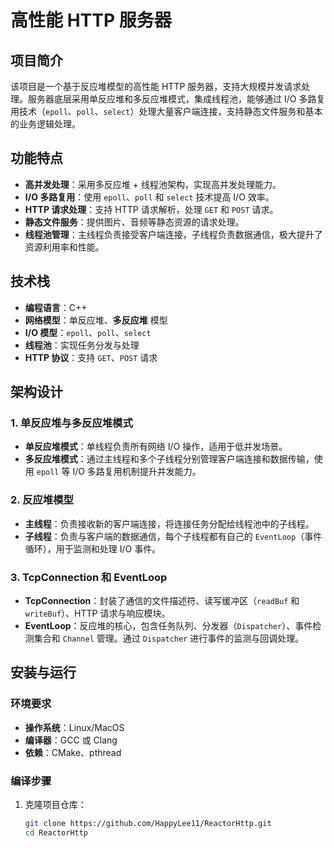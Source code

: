 # 高性能 HTTP 服务器

## 项目简介
该项目是一个基于反应堆模型的高性能 HTTP 服务器，支持大规模并发请求处理。服务器底层采用单反应堆和多反应堆模式，集成线程池，能够通过 I/O 多路复用技术（`epoll`、`poll`、`select`）处理大量客户端连接，支持静态文件服务和基本的业务逻辑处理。


## 功能特点
- **高并发处理**：采用多反应堆 + 线程池架构，实现高并发处理能力。
- **I/O 多路复用**：使用 `epoll`、`poll` 和 `select` 技术提高 I/O 效率。
- **HTTP 请求处理**：支持 HTTP 请求解析，处理 `GET` 和 `POST` 请求。
- **静态文件服务**：提供图片、音频等静态资源的请求处理。
- **线程池管理**：主线程负责接受客户端连接，子线程负责数据通信，极大提升了资源利用率和性能。

## 技术栈
- **编程语言**：C++
- **网络模型**：单反应堆、**多反应堆** 模型
- **I/O 模型**：`epoll`、`poll`、`select`
- **线程池**：实现任务分发与处理
- **HTTP 协议**：支持 `GET`、`POST` 请求

## 架构设计

### 1. 单反应堆与多反应堆模式
- **单反应堆模式**：单线程负责所有网络 I/O 操作，适用于低并发场景。
- **多反应堆模式**：通过主线程和多个子线程分别管理客户端连接和数据传输，使用 `epoll` 等 I/O 多路复用机制提升并发能力。

### 2. 反应堆模型
- **主线程**：负责接收新的客户端连接，将连接任务分配给线程池中的子线程。
- **子线程**：负责与客户端的数据通信，每个子线程都有自己的 `EventLoop`（事件循环），用于监测和处理 I/O 事件。

### 3. TcpConnection 和 EventLoop
- **TcpConnection**：封装了通信的文件描述符、读写缓冲区（`readBuf` 和 `writeBuf`）、HTTP 请求与响应模块。
- **EventLoop**：反应堆的核心，包含任务队列、分发器（`Dispatcher`）、事件检测集合和 `Channel` 管理。通过 `Dispatcher` 进行事件的监测与回调处理。

## 安装与运行

### 环境要求
- **操作系统**：Linux/MacOS
- **编译器**：GCC 或 Clang
- **依赖**：CMake、pthread

### 编译步骤

1. 克隆项目仓库：
   ```bash
   git clone https://github.com/HappyLee11/ReactorHttp.git
   cd ReactorHttp

